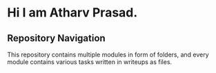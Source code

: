 # Hi I am Atharv Prasad.
## Repository Navigation
This repository contains multiple modules in form of folders, and every module contains various tasks written in writeups as files.

